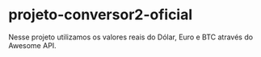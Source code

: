 # projeto-conversor2-oficial

Nesse projeto utilizamos os valores reais do Dólar, Euro e BTC através do Awesome API.
